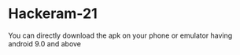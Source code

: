 # Hackeram-21
You can directly download the apk on your phone or emulator having android 9.0 and above
